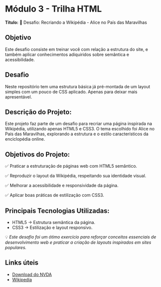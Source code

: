 # Módulo 3 - Trilha HTML

**Título:** 📌 Desafio: Recriando a Wikipédia - Alice no País das Maravilhas

## Objetivo
Este desafio consiste em treinar você com relação a estrutura do site, e também aplicar conhecimentos adiquiridos sobre semântica e acessibilidade.

## Desafio
Neste repositório tem uma estrutura básica já pré-montada de um layout simples com um pouco de CSS aplicado. Apenas para deixar mais apresentável.

## Descrição do Projeto:

Este projeto faz parte de um desafio para recriar uma página inspirada na Wikipédia, utilizando apenas HTML5 e CSS3. O tema escolhido foi Alice no País das Maravilhas, explorando a estrutura e o estilo característicos da enciclopédia online.

## Objetivos do Projeto:

✅ Praticar a estruturação de páginas web com HTML5 semântico.

✅ Reproduzir o layout da Wikipédia, respeitando sua identidade visual.

✅ Melhorar a acessibilidade e responsividade da página.

✅ Aplicar boas práticas de estilização com CSS3.

## Principais Tecnologias Utilizadas:

- HTML5 → Estrutura semântica da página.
- CSS3 → Estilização e layout responsivo.


💡 *Este desafio foi um ótimo exercício para reforçar conceitos essenciais de desenvolvimento web e praticar a criação de layouts inspirados em sites populares.*

## Links úteis
- [Download do NVDA](https://www.nvaccess.org/download/)
- [Wikipedia](https://pt.wikipedia.org/)


